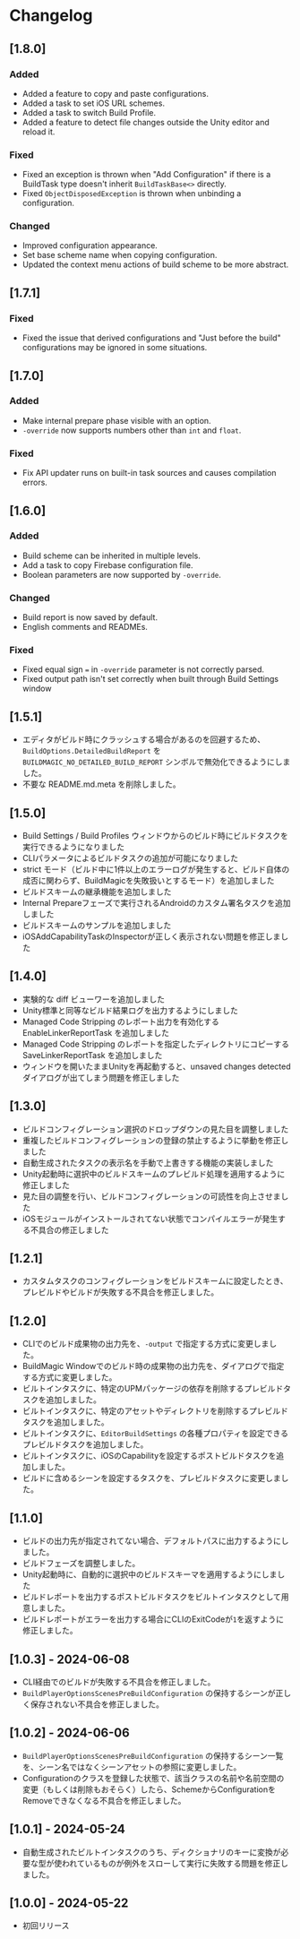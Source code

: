 # Changelog

## [1.8.0]

### Added

- Added a feature to copy and paste configurations.
- Added a task to set iOS URL schemes.
- Added a task to switch Build Profile.
- Added a feature to detect file changes outside the Unity editor and reload it.

### Fixed

- Fixed an exception is thrown when "Add Configuration" if there is a BuildTask type doesn't inherit `BuildTaskBase<>` directly.
- Fixed `ObjectDisposedException` is thrown when unbinding a configuration.

### Changed

- Improved configuration appearance.
- Set base scheme name when copying configuration.
- Updated the context menu actions of build scheme to be more abstract.

## [1.7.1]

### Fixed

- Fixed the issue that derived configurations and "Just before the build" configurations may be ignored in some situations.

## [1.7.0]

### Added

- Make internal prepare phase visible with an option.
- `-override` now supports numbers other than `int` and `float`.

### Fixed

- Fix API updater runs on built-in task sources and causes compilation errors.

## [1.6.0]

### Added

- Build scheme can be inherited in multiple levels.
- Add a task to copy Firebase configuration file.
- Boolean parameters are now supported by `-override`.

### Changed

- Build report is now saved by default.
- English comments and READMEs.

### Fixed

- Fixed equal sign `=` in `-override` parameter is not correctly parsed.
- Fixed output path isn't set correctly when built through Build Settings window

## [1.5.1]

- エディタがビルド時にクラッシュする場合があるのを回避するため、`BuildOptions.DetailedBuildReport` を `BUILDMAGIC_NO_DETAILED_BUILD_REPORT` シンボルで無効化できるようにしました。
- 不要な README.md.meta を削除しました。

## [1.5.0]

- Build Settings / Build Profiles ウィンドウからのビルド時にビルドタスクを実行できるようになりました
- CLIパラメータによるビルドタスクの追加が可能になりました
- strict モード（ビルド中に1件以上のエラーログが発生すると、ビルド自体の成否に関わらず、BuildMagicを失敗扱いとするモード）を追加しました
- ビルドスキームの継承機能を追加しました
- Internal Prepareフェーズで実行されるAndroidのカスタム署名タスクを追加しました
- ビルドスキームのサンプルを追加しました
- iOSAddCapabilityTaskのInspectorが正しく表示されない問題を修正しました

## [1.4.0]

- 実験的な diff ビューワーを追加しました
- Unity標準と同等なビルド結果ログを出力するようにしました
- Managed Code Stripping のレポート出力を有効化する EnableLinkerReportTask を追加しました
- Managed Code Stripping のレポートを指定したディレクトリにコピーする SaveLinkerReportTask を追加しました
- ウィンドウを開いたままUnityを再起動すると、unsaved changes detected ダイアログが出てしまう問題を修正しました

## [1.3.0]

- ビルドコンフィグレーション選択のドロップダウンの見た目を調整しました
- 重複したビルドコンフィグレーションの登録の禁止するように挙動を修正しました
- 自動生成されたタスクの表示名を手動で上書きする機能の実装しました
- Unity起動時に選択中のビルドスキームのプレビルド処理を適用するように修正しました
- 見た目の調整を行い、ビルドコンフィグレーションの可読性を向上させました
- iOSモジュールがインストールされてない状態でコンパイルエラーが発生する不具合の修正しました

## [1.2.1]

- カスタムタスクのコンフィグレーションをビルドスキームに設定したとき、プレビルドやビルドが失敗する不具合を修正しました。

## [1.2.0]

- CLIでのビルド成果物の出力先を、`-output` で指定する方式に変更しました。
- BuildMagic Windowでのビルド時の成果物の出力先を、ダイアログで指定する方式に変更しました。
- ビルトインタスクに、特定のUPMパッケージの依存を削除するプレビルドタスクを追加しました。
- ビルトインタスクに、特定のアセットやディレクトリを削除するプレビルドタスクを追加しました。
- ビルトインタスクに、`EditorBuildSettings` の各種プロパティを設定できるプレビルドタスクを追加しました。
- ビルトインタスクに、iOSのCapabilityを設定するポストビルドタスクを追加しました。
- ビルドに含めるシーンを設定するタスクを、プレビルドタスクに変更しました。

## [1.1.0]

- ビルドの出力先が指定されてない場合、デフォルトパスに出力するようにしました。
- ビルドフェーズを調整しました。
- Unity起動時に、自動的に選択中のビルドスキーマを適用するようにしました
- ビルドレポートを出力するポストビルドタスクをビルトインタスクとして用意しました。
- ビルドレポートがエラーを出力する場合にCLIのExitCodeが`1`を返すように修正しました。

## [1.0.3] - 2024-06-08

- CLI経由でのビルドが失敗する不具合を修正しました。
- `BuildPlayerOptionsScenesPreBuildConfiguration` の保持するシーンが正しく保存されない不具合を修正しました。

## [1.0.2] - 2024-06-06

- `BuildPlayerOptionsScenesPreBuildConfiguration` の保持するシーン一覧を、シーン名ではなくシーンアセットの参照に変更しました。
- Configurationのクラスを登録した状態で、該当クラスの名前や名前空間の変更（もしくは削除もおそらく）したら、SchemeからConfigurationをRemoveできなくなる不具合を修正しました。

## [1.0.1] - 2024-05-24

- 自動生成されたビルトインタスクのうち、ディクショナリのキーに変換が必要な型が使われているものが例外をスローして実行に失敗する問題を修正しました。

## [1.0.0] - 2024-05-22

- 初回リリース
